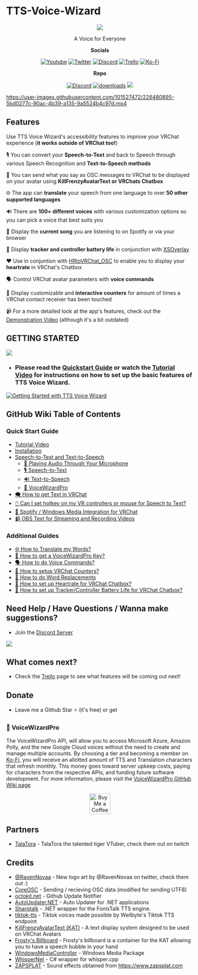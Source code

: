 # TTS-Voice-Wizard

<p align="center">
  <img  src="https://user-images.githubusercontent.com/101527472/221026617-daf7ced0-7390-4555-93c6-462eb92ed158.png">
</p>

<p align="center">
  A Voice for Everyone
 </p>
 
 <p align="center"><b>Socials</b></p>
 
<p align="center">
   <a href="https://www.youtube.com/channel/UC5e7eigqyhxL6JaS6U4pGvg"><img alt="Youtube" src="https://img.shields.io/badge/YouTube-%23FF0000.svg?style=for-the-badge&logo=YouTube&logoColor=white"></a>
   <a href="https://twitter.com/Wizard_VR"><img alt="Twitter" src="https://img.shields.io/badge/Twitter-%231DA1F2.svg?style=for-the-badge&logo=Twitter&logoColor=white"></a>
  <a href="https://discord.com/invite/YjgR9SWPnW"><img alt="Discord" src="https://img.shields.io/badge/Discord-%235865F2.svg?style=for-the-badge&logo=discord&logoColor=white"></a>
  <a href="https://trello.com/b/cUhN6eF0/ttsvoicewizard-planned-features"><img alt="Trello" src="https://img.shields.io/badge/Trello-%23026AA7.svg?style=for-the-badge&logo=Trello&logoColor=white"></a>
  <a href="https://ko-fi.com/ttsvoicewizard"><img alt="Ko-Fi" src="https://img.shields.io/badge/Ko--fi-F16061?style=for-the-badge&logo=ko-fi&logoColor=white"></a>
  
 
 </p>
 
<p align="center"> <b>Repo</b></p>
<p align="center">
 <a href="https://discord.gg/YjgR9SWPnW"><img alt="Discord" src="https://img.shields.io/discord/681732152517591048?label=Discord"></a>
 <a href="https://github.com/VRCWizard/TTS-Voice-Wizard/releases"><img alt="downloads" src="https://img.shields.io/github/downloads/VRCWizard/TTS-Voice-Wizard/total?label=Downloads"></a>
 <a href="https://pulsoid.net/">  <img src="https://pulsoid.net/s/github-badge"></a>
</p>
  
  

https://user-images.githubusercontent.com/101527472/226480895-5bd0277c-90ac-4b39-a135-9a5524b4c97d.mp4






## Features
Use TTS Voice Wizard's accessibility features to improve your VRChat experience (**it works outside of VRChat too!**)<br />

🎙️ You can convert your **Speech-to-Text** and back to Speech through various Speech Recognition and **Text-to-Speech methods** <br />

💬 You can send what you say as OSC messages to VRChat to be displayed on your avatar using **KillFrenzyAvatarText or VRChats Chatbox** <br />

🌐 The app can **translate** your speech from one language to over **50 other supported languages** <br />

🔊 There are **100+ different voices** with various customization options so you can pick a voice that best suits you <br />

🎵 Display the **current song** you are listening to on Spotify or via your browser <br />

🔋 Display **tracker and controller battery life** in conjunction with [XSOverlay](https://store.steampowered.com/app/1173510/XSOverlay/) <br />

❤️ Use in conjuntion with [HRtoVRChat_OSC](https://github.com/200Tigersbloxed/HRtoVRChat_OSC) to enable you to display your **heartrate** in VRChat's Chatbox <br />

🗣️ Control VRChat avatar parameters with **voice commands**

🫵 Display customizable and **interactive counters** for amount of times a VRChat contact receiver has been touched

📹 For a more detailed look at the app's features, check out the [Demonstration Video](https://youtu.be/wBRUcx9EWes) (although it's a bit outdated)

## GETTING STARTED
<a href="https://github.com/VRCWizard/TTS-Voice-Wizard/releases/download/v1.5.6.7/TTSVoiceWizard-v1.5.6.7-x64.zip"><img src="https://custom-icon-badges.demolab.com/badge/-Download-F25278?style=for-the-badge&logo=download&logoColor=white"></a> <br />
-  ### **Please read the [Quickstart Guide](https://github.com/VRCWizard/TTS-Voice-Wizard/wiki/Quickstart-Guide)** or watch the [Tutorial Video](https://youtu.be/Q4kaXcA74Bo) for instructions on how to set up the basic features of TTS Voice Wizard. 


<a href="https://youtu.be/Q4kaXcA74Bo"><img alt="Getting Started with TTS Voice Wizard" src="https://cdn.discordapp.com/attachments/719824324973821972/1108809206125043832/Screenshot_2023-05-18_004402.png"></a>



## GitHub Wiki Table of Contents
### Quick Start Guide
- [Tutorial Video](https://github.com/VRCWizard/TTS-Voice-Wizard/wiki/Quickstart-Guide#getting-started-video)
- [Installation](https://github.com/VRCWizard/TTS-Voice-Wizard/wiki/Quickstart-Guide#installation)
- [Speech-to-Text and Text-to-Speech](https://github.com/VRCWizard/TTS-Voice-Wizard/wiki/Quickstart-Guide#speech-to-text-and-text-to-speech)
   - [🔌 Playing Audio Through Your Microphone](https://github.com/VRCWizard/TTS-Voice-Wizard/wiki/Quickstart-Guide#-playing-audio-through-your-microphone)
   - [🎙️ Speech-to-Text](https://github.com/VRCWizard/TTS-Voice-Wizard/wiki/Quickstart-Guide#%EF%B8%8F-speech-to-text)
   - [🔊 Text-to-Speech](https://github.com/VRCWizard/TTS-Voice-Wizard/wiki/Quickstart-Guide#-text-to-speech)
   - [🔑 VoiceWizardPro](https://github.com/VRCWizard/TTS-Voice-Wizard/wiki/Quickstart-Guide#-voicewizardpro)
- [🗨️ How to get Text in VRChat](https://github.com/VRCWizard/TTS-Voice-Wizard/wiki/Quickstart-Guide#how-to-get-text-in-vrchat)
- [🖱️ Can I set hotkey on my VR controllers or mouse for Speech to Text?](https://github.com/VRCWizard/TTS-Voice-Wizard/wiki/Quickstart-Guide#can-i-set-hotkey-on-my-vr-controllers-or-mouse-for-speech-to-text)
- [🎵 Spotify / Windows Media Integration for VRChat](https://github.com/VRCWizard/TTS-Voice-Wizard/wiki/Quickstart-Guide#spotify--windows-media-integration-for-vrchat)
- [📹 OBS Text for Streaming and Recording Videos](https://github.com/VRCWizard/TTS-Voice-Wizard/wiki/Quickstart-Guide#obs-text-for-streaming-and-recording-videos)

### Additional Guides
- [🌐 How to Translate my Words?](https://github.com/VRCWizard/TTS-Voice-Wizard/wiki/DeepL-Translation-API)
- [🔑 How to get a VoiceWizardPro Key?](https://github.com/VRCWizard/TTS-Voice-Wizard/wiki/VoiceWizardPro#how-to-get-api-key)
- [🗣️ How to do Voice Commands?](https://github.com/VRCWizard/TTS-Voice-Wizard/wiki/Voice-Commands)
- [🫵 How to setup VRChat Counters?](https://github.com/VRCWizard/TTS-Voice-Wizard/wiki/VRChat-Listener)
- [🔀 How to do Word Replacements](https://github.com/VRCWizard/TTS-Voice-Wizard/wiki/Word-Replacements)
- [💓 How to set up Heartrate for VRChat Chatbox?](https://github.com/VRCWizard/TTS-Voice-Wizard/wiki/Heartrate-Integration)
- [🔋 How to set up Tracker/Controller Battery Life for VRChat Chatbox?](https://github.com/VRCWizard/TTS-Voice-Wizard/wiki/OSC-Listener#how-to-connect-xsoverlay-battery-life-osc-data-does-not-support-quest-battery-life)




## Need Help / Have Questions / Wanna make suggestions?
-  Join the [Discord Server](https://discord.gg/YjgR9SWPnW) <br />
  
<a href="https://discord.gg/YjgR9SWPnW"><img src="https://discordapp.com/api/guilds/681732152517591048/widget.png?style=banner2" /></a>

## What comes next?
-  Check the [Trello](https://trello.com/b/cUhN6eF0/ttsvoicewizard-planned-features) page to see what features will be coming out next!


## Donate
- Leave me a Github Star ⭐ (it's free) or get<br />

### 🔑 VoiceWizardPro

The VoiceWizardPro API, will allow you to access Microsoft Azure, Amazon Polly, and the new Google Cloud voices without the need to create and manage multiple accounts. By choosing a tier and becoming a member on [Ko-Fi](https://ko-fi.com/ttsvoicewizard/tiers), you will receive an allotted amount of TTS and Translation characters that refresh monthly. This money goes toward server upkeep costs, paying for characters from the respective APIs, and funding future software development. For more information, please visit the [VoiceWizardPro GitHub Wiki page](https://github.com/VRCWizard/TTS-Voice-Wizard/wiki/VoiceWizardPro)


<p align="center">
<a href='https://ko-fi.com/ttsvoicewizard/tiers' target='_blank'><img height='56' style='border:0px;height:56px;' src='https://storage.ko-fi.com/cdn/kofi3.png?v=3' border='0' alt='Buy Me a Coffee at ko-fi.com' /></a>
 </p>

## Partners
- [TalaTora](https://www.twitch.tv/talatora) - TalaTora the talented tiger VTuber, check them out on twitch
## Credits
- [@RavenNovaa](https://twitter.com/RavenNovaa) - New logo art by @RavenNovaa on twitter, check them out :)
- [CoreOSC](https://github.com/VRCWizard/CoreOSC-VRC-UTF8) - Sending / recieving OSC data (modified for sending UTF8)
- [octokit.net](https://github.com/octokit/octokit.net) - Github Update Notifier
- [AutoUpdater.NET](https://github.com/ravibpatel/AutoUpdater.NET) - Auto Updater for .NET applications
- [Sharptalk](https://github.com/whatsecretproject/SharpTalk) - .NET wrapper for the FonixTalk TTS engine.
- [tiktok-tts](https://github.com/Weilbyte/tiktok-tts) - Tiktok voices made possible by Weilbyte's Tiktok TTS endpoint
- [KillFrenzyAvatarText (KAT)](https://github.com/killfrenzy96/KillFrenzyAvatarText) - A text display system designed to be used on VRChat Avatars
- [Frosty's Billboard](https://github.com/Frosty704/Billboard) - Frosty's billboard is a container for the KAT allowing you to have a speech bubble in your hand
- [WindowsMediaController](https://github.com/DubyaDude/WindowsMediaController) - Windows Media Package
- [WhisperNet](https://github.com/Const-me/Whisper) - C# wrapper for whisper.cpp
- [ZAPSPLAT](https://www.zapsplat.com) - Sound effects obtained from https://www.zapsplat.com


